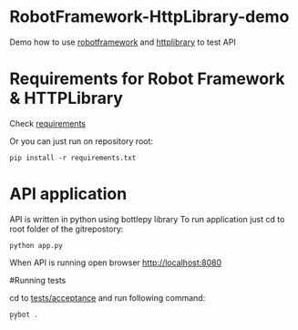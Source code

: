 RobotFramework-HttpLibrary-demo
===============================

Demo how to use [robotframework](http://www.robotframework.org) and [httplibrary](https://github.com/bulkan/robotframework-requests/#readme) to test API


# Requirements for Robot Framework & HTTPLibrary
Check [requirements](https://github.com/Atihinen/RobotFramework-HttpLibrary-demo/blob/master/requirements.txt)

Or you can just run on repository root:
```shell
pip install -r requirements.txt
```

# API application
API is written in python using bottlepy library
To run application just cd to root folder of the gitrepostory:
```shell
python app.py
```

When API is running open browser [http://localhost:8080](http://localhost:8080)

#Running tests

cd to [tests/acceptance](https://github.com/Atihinen/RobotFramework-HttpLibrary-demo/tree/master/tests/acceptance) and run following command:
```shell
pybot .
``